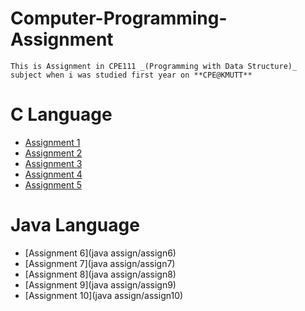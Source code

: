 # Computer-Programming-Assignment

    This is Assignment in CPE111 _(Programming with Data Structure)_ subject when i was studied first year on **CPE@KMUTT**

C Language
=========
* [Assignment 1](/assign1)
* [Assignment 2](/assign2)
* [Assignment 3](/assign3)
* [Assignment 4](/assign4)
* [Assignment 5](/assign5)


Java Language
======
* [Assignment 6](java assign/assign6)
* [Assignment 7](java assign/assign7)
* [Assignment 8](java assign/assign8)
* [Assignment 9](java assign/assign9)
* [Assignment 10](java assign/assign10)

